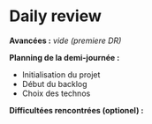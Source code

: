 # Daily review

**Avancées :**
*vide (premiere DR)*

**Planning de la demi-journée :**
- Initialisation du projet
- Début du backlog
- Choix des technos


**Difficultées rencontrées (optionel) :**